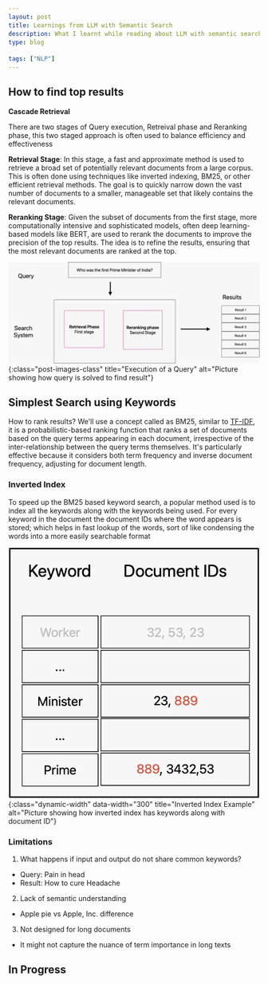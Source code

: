 ```yaml
---
layout: post
title: Learnings from LLM with Semantic Search
description: What I learnt while reading about LLM with semantic search in terms of theory and practical aspects
type: blog

tags: ["NLP"]
---
```


## How to find top results
**Cascade Retrieval**

There are two stages of Query execution, Retreival phase and Reranking phase, this two staged approach is often used to balance efficiency and effectiveness

**Retrieval Stage**: In this stage, a fast and approximate method is used to retrieve a broad set of potentially relevant documents from a large corpus. This is often done using techniques like inverted indexing, BM25, or other efficient retrieval methods. The goal is to quickly narrow down the vast number of documents to a smaller, manageable set that likely contains the relevant documents.

**Reranking Stage**: Given the subset of documents from the first stage, more computationally intensive and sophisticated models, often deep learning-based models like BERT, are used to rerank the documents to improve the precision of the top results. The idea is to refine the results, ensuring that the most relevant documents are ranked at the top.


![How query is executed](/assets/images/how_query_works.jpeg){:class="post-images-class" title="Execution of a Query" alt="Picture showing how query is solved to find result"}

## Simplest Search using Keywords
How to rank results?
We'll use a concept called as BM25, similar to <a href = "https://en.wikipedia.org/wiki/Tf%E2%80%93idf" target="_blank">TF-IDF</a>, it is a probabilistic-based ranking function that ranks a set of documents based on the query terms appearing in each document, irrespective of the inter-relationship between the query terms themselves. It's particularly effective because it considers both term frequency and inverse document frequency, adjusting for document length.


### Inverted Index
To speed up the BM25 based keyword search, a popular method used is to index all the keywords along with the keywords being used. For every keyword in the document the document IDs where the word appears is stored; which helps in fast lookup of the words, sort of like condensing the words into a more easily searchable format

![How query is executed](/assets/images/inverted_index.jpeg){:class="dynamic-width" data-width="300" title="Inverted Index Example" alt="Picture showing how inverted index has keywords along with document ID"}


### Limitations
1. What happens if input and output do not share common keywords?
* Query: Pain in head
* Result: How to cure Headache
2. Lack of semantic understanding
* Apple pie vs Apple, Inc. difference
3. Not designed for long documents
* It might not capture the nuance of term importance in long texts

## In Progress

